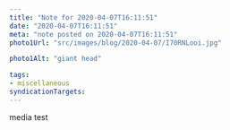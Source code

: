 ```yaml
---
title: "Note for 2020-04-07T16:11:51"
date: "2020-04-07T16:11:51"
meta: "note posted on 2020-04-07T16:11:51"
photo1Url: "src/images/blog/2020-04-07/I70RNLooi.jpg"

photo1Alt: "giant head"

tags:
- miscellaneous
syndicationTargets: 
---
```

media test 
